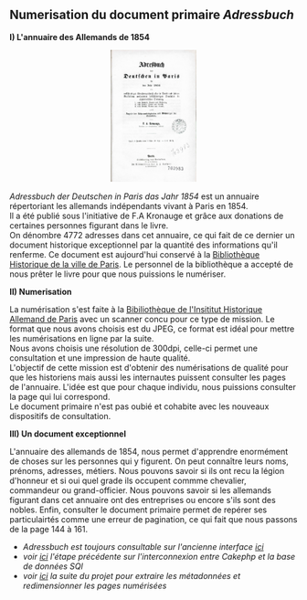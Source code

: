Numerisation du document primaire _Adressbuch_
-------------------------------------------------

**I) L'annuaire des Allemands de 1854**


<p align=center>
  <img src="/screenshots/BHVP_703983_001.jpg" width=150 >   
</p>


*Adressbuch der Deutschen in Paris das Jahr 1854* est un annuaire répertoriant les allemands indépendants vivant à Paris en 1854.  
Il a été publié sous l'initiative de F.A Kronauge et grâce aux donations de certaines personnes figurant dans le livre.  
On dénombre 4772 adresses dans cet annuaire, ce qui fait de ce dernier un document historique exceptionnel par la quantité des informations qu'il renferme. 
Ce document est aujourd'hui conservé à la [Bibliothèque Historique de la ville de Paris](https://www.paris.fr/equipements/bibliotheque-historique-de-la-ville-de-paris-bhvp-16). 
Le personnel de la bibliothèque a accepté de nous prêter le livre pour que nous puissions le numériser. 

**II) Numerisation**

La numérisation s'est faite à la [Bibiliothèque de l'Insititut Historique Allemand de Paris](https://www.dhi-paris.fr/fr/bibliotheque/apercu.html) avec un scanner concu pour ce type de mission. Le format que nous avons choisis est du JPEG, ce format est idéal pour mettre les numérisations en ligne par la suite.  
Nous avons choisis une résolution de 300dpi, celle-ci permet une consultation et une impression de haute qualité.  
L'objectif de cette mission est d'obtenir des numérisations de qualité pour que les historiens mais aussi les internautes puissent consulter les pages de l'annuaire. L'idée est que pour chaque individu, nous puissions consulter la page qui lui correspond.  
Le document primaire n'est pas oubié et cohabite avec les nouveaux dispositifs de consultation.

**III) Un document exceptionnel**

L'annuaire des allemands de 1854, nous permet d'apprendre enormément de choses sur les personnes qui y figurent. On peut connaître leurs noms, prénoms, adresses, métiers. Nous pouvons savoir si ils ont recu la légion d'honneur et si oui quel grade ils occupent commme chevalier, commandeur ou grand-officier. Nous pouvons savoir si les allemands figurant dans cet annuaire ont des entreprises ou encore s'ils sont des nobles. Enfin, consulter le document primaire permet de repérer ses particulairtés comme une erreur de pagination, ce qui fait que nous passons de la page 144 à 161. 

* *Adressbuch est toujours consultable sur l'ancienne interface [ici](http://adressbuch1854.dhi-paris.fr)*
* *voir [ici](Interconnexion_Cakephp_BaseSQL.md) l'étape précédente sur l'interconnexion entre Cakephp et la base de données SQl*
* *voir [ici](Extraction_metadonnees_redimensionnement.md) la suite du projet pour extraire les métadonnées et redimensionner les pages numérisées*
